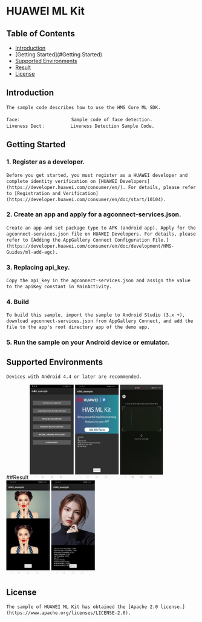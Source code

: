 # HUAWEI ML Kit


## Table of Contents

 * [Introduction](#introduction)
 * [Getting Started](#Getting Started)
 * [Supported Environments](#supported-environments)
 * [Result](#result)
 * [License](#license)


## Introduction
    The sample code describes how to use the HMS Core ML SDK.

    face:                   Sample code of face detection.
    Liveness Dect：         Liveness Detection Sample Code.

## Getting Started
### 1. Register as a developer.
    Before you get started, you must register as a HUAWEI developer and complete identity verification on [HUAWEI Developers](https://developer.huawei.com/consumer/en/). For details, please refer to [Registration and Verification](https://developer.huawei.com/consumer/en/doc/start/10104).
### 2. Create an app and apply for a agconnect-services.json.
	Create an app and set package type to APK (android app). Apply for the agconnect-services.json file on HUAWEI Developers. For details, please refer to [Adding the AppGallery Connect Configuration File.](https://developer.huawei.com/consumer/en/doc/development/HMS-Guides/ml-add-agc).
### 3. Replacing api_key.
    Copy the api_key in the agconnect-services.json and assign the value to the apiKey constant in MainActivity.
### 4. Build
    To build this sample, import the sample to Android Studio (3.x +), download agconnect-services.json from AppGallery Connect, and add the file to the app's root directory app of the demo app.
### 5. Run the sample on your Android device or emulator.

## Supported Environments
	Devices with Android 4.4 or later are recommended.
##Result
<img src="/app/images/result_1.png" height="250px">
<img src="/app/images/result_2.png" height="250px">
<img src="/app/images/result_3.png" height="250px">
<img src="/app/images/result_4.png" height="250px">
<img src="/app/images/result_5.png" height="250px">
##  License
    The sample of HUAWEI ML Kit has obtained the [Apache 2.0 license.](https://www.apache.org/licenses/LICENSE-2.0).
